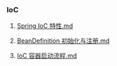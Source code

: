 ### IoC

1. [Spring IoC 特性.md](document/ioc/1.Spring%20IoC%20特性.md) <br>

2. [BeanDefinition 初始化与注册.md](2.BeanDefinition%20初始化与注册.md) <br>

3. [IoC 容器启动流程.md](document/ioc/3.IoC%20容器启动流程.md) <br>